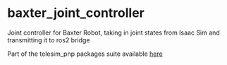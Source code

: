 # baxter_joint_controller

Joint controller for Baxter Robot, taking in joint states from Isaac Sim and transmitting it to ros2 bridge

Part of the telesim_pnp packages suite available [here](https://github.com/cvas-ug/telesim_pnp)
